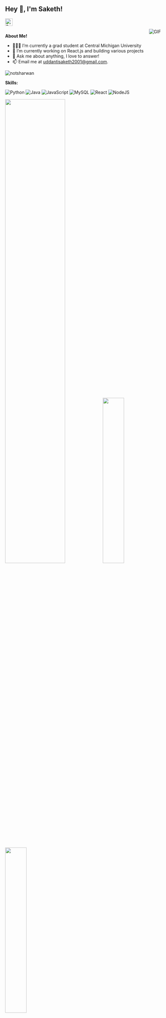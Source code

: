 <h2 title="hehehe"> Hey 👋, I'm Saketh!</h2>

<a href="[https://www.linkedin.com/in/sanskar-jaiswal-102b661a3/](https://www.linkedin.com/in/sakethuddanti/)">
  <img align="left" alt="Saketh's LinkedIn" width="24px" src="https://img.icons8.com/nolan/96/linkedin.png" />
</a>


<br />
<br />


 

  <img align="right" alt="GIF" src="https://media.giphy.com/media/LmNwrBhejkK9EFP504/giphy.gif" />

**About Me!**

- 👨🏽‍💻 I’m currently a grad student at Central Michigan University
- 🌱 I’m currently working on React.js and building various projects 
- 💬 Ask me about anything, I love to answer!
- 📫 Email me at [uddantisaketh2001@gmail.com]().

<p align="left"> <img src="https://komarev.com/ghpvc/?username=usaketh&label=Profile%20views&color=0e75b6&style=flat" alt="notsharwan" /> </p>


**Skills:**

![Python](https://img.shields.io/badge/python-3670A0?style=for-the-badge&logo=python&logoColor=ffdd54)
![Java](https://img.shields.io/badge/java-%23ED8B00.svg?style=for-the-badge&logo=openjdk&logoColor=white)
![JavaScript](https://img.shields.io/badge/javascript-%23323330.svg?style=for-the-badge&logo=javascript&logoColor=%23F7DF1E)
![MySQL](https://img.shields.io/badge/mysql-%2300f.svg?style=for-the-badge&logo=mysql&logoColor=white)
![React](https://img.shields.io/badge/react-%2320232a.svg?style=for-the-badge&logo=react&logoColor=%2361DAFB)
![NodeJS](https://img.shields.io/badge/node.js-6DA55F?style=for-the-badge&logo=node.js&logoColor=white)
<p>
<img width = 62%, src="https://github-readme-stats.vercel.app/api?username=usaketh&show_icons=true&title_color=ffffff&icon_color=06BCC1&text_color=F4EDEA&bg_color=000000&hide_border=true">
<img width = 37%, src="https://github-readme-streak-stats.herokuapp.com/?user=usaketh&theme=highcontrast&hide_border=true">
<img width = 37%, src="https://github-readme-stats.vercel.app/api/top-langs/?username=usaketh&exclude_repo=Competitive_Programming_Score_API,Used-Cars-Price-Prediciton-using-Machine-Learning,Car-Bechoo&layout=compact&hide=swift&title_color=ffffff&icon_color=06BCC1&text_color=F4EDEA&bg_color=000000&hide_title=true&hide_border=true">
</p>
